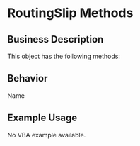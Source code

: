 # RoutingSlip Methods

## Business Description
This object has the following methods:

## Behavior
Name

## Example Usage
No VBA example available.